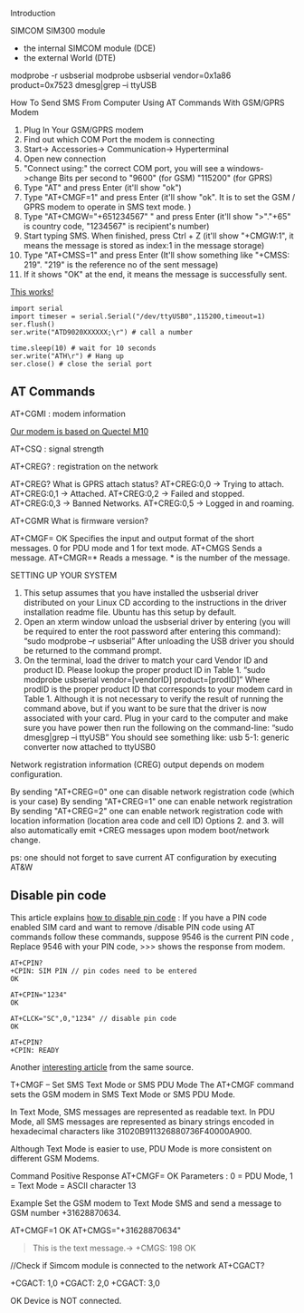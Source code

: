 Introduction

SIMCOM SIM300 module

 - the internal SIMCOM module (DCE)
 - the external World (DTE)

modprobe -r usbserial
modprobe usbserial vendor=0x1a86 product=0x7523
dmesg|grep –i ttyUSB

How To Send SMS From Computer Using AT Commands With GSM/GPRS Modem

1. Plug In Your GSM/GPRS modem
2. Find out which COM Port the modem is connecting 
3. Start-> Accessories-> Communication-> Hyperterminal
4. Open new connection
5. "Connect using:" the correct COM port, you will see a
windows->change Bits per second to "9600" (for GSM) "115200" (for GPRS) 
6. Type "AT" and press Enter (it'll show "ok")
7. Type "AT+CMGF=1" and press Enter (it'll show "ok". It is to set the GSM / GPRS modem to operate in SMS text mode. )
8. Type "AT+CMGW="+651234567" " and press Enter (it'll show ">"."+65" is country code, "1234567" is recipient's number) 
9. Start typing SMS. When finished, press Ctrl + Z (it'll show "+CMGW:1", it means the message is stored as index:1 in the message storage) 
10. Type "AT+CMSS=1" and press Enter (It'll show something like "+CMSS: 219". "219" is the reference no of the sent message) 
11. If it shows "OK" at the end, it means the message is successfully sent.



[This works!](https://elementztechblog.wordpress.com/2014/08/18/interfacing-sim900a-gsm-modem-with-raspberrypi/)


    import serial
    import timeser = serial.Serial("/dev/ttyUSB0",115200,timeout=1) 
    ser.flush()
    ser.write("ATD9020XXXXXX;\r") # call a number
    
    time.sleep(10) # wait for 10 seconds
    ser.write("ATH\r") # Hang up
    ser.close() # close the serial port




AT Commands
----------

AT+CGMI : modem information

[Our modem is based on Quectel M10](http://www.quectel.com/UploadFile/Product/Quectel_M10_GSM_Specification_V3.0.pdf)

AT+CSQ : signal strength

AT+CREG? : registration on the network

AT+CREG?	What is GPRS attach status?	
AT+CREG:0,0 -> Trying to attach.
AT+CREG:0,1 -> Attached.
AT+CREG:0,2 -> Failed and stopped.
AT+CREG:0,3 -> Banned Networks.
AT+CREG:0,5 -> Logged in and roaming.


AT+CGMR	What is firmware version?



AT+CMGF=	OK	Specifies the input and output format of the short messages. 0 for PDU mode and 1 for text mode.
AT+CMGS	 	Sends a message.
AT+CMGR=*	 	Reads a message. * is the number of the message.



SETTING UP YOUR SYSTEM
1. This setup assumes that you have installed the usbserial driver distributed on your
Linux CD according to the instructions in the driver installation readme file. Ubuntu
has this setup by default.
2. Open an xterm window unload the usbserial driver by entering (you will be required
to enter the root password after entering this command):
“sudo modprobe –r usbserial”
After unloading the USB driver you should be returned to the command prompt.
3. On the terminal, load the driver to match your card Vendor ID and product ID.
Please lookup the proper product ID in Table 1.
“sudo modprobe usbserial vendor=[vendorID] product=[prodID]”
Where prodID is the proper product ID that corresponds to your modem card in
Table 1. Although it is not necessary to verify the result of running the command
above, but if you want to be sure that the driver is now associated with your card.
Plug in your card to the computer and make sure you have power then run the
following on the command-line:
“sudo dmesg|grep –i ttyUSB”
You should see something like:
usb 5-1: generic converter now attached to ttyUSB0



Network registration information (CREG) output depends on modem configuration.

By sending "AT+CREG=0" one can disable network registration code (which is your case)
By sending "AT+CREG=1" one can enable network registration
By sending "AT+CREG=2" one can enable network registration code with
location information (location area code and cell ID)
Options 2. and 3. will also automatically emit +CREG messages upon modem boot/network change.


ps: one should not forget to save current AT configuration by executing AT&W

Disable pin code
----------------

This article explains [how to disable pin code](http://dostmuhammad.com/blog/disable-pin-code-using-gsm-modem-at-commands/) :
If you have a PIN code enabled SIM card and want to remove /disable PIN code using AT commands follow these commands,
suppose 9546 is the current PIN code , Replace 9546 with your PIN code, >>> shows the response from modem.


    AT+CPIN?
    +CPIN: SIM PIN // pin codes need to be entered
    OK
     
    AT+CPIN="1234"
    OK
     
    AT+CLCK="SC",0,"1234" // disable pin code
    OK
     
    AT+CPIN? 
    +CPIN: READY

Another [interesting article](http://dostmuhammad.com/blog/gsm-modemmodule-not-responding-to-at-commands-after-firmware-upgrade/) from the same source.



T+CMGF – Set SMS Text Mode or SMS PDU Mode
The AT+CMGF command sets the GSM modem in SMS Text Mode or SMS PDU Mode.

In Text Mode, SMS messages are represented as readable text. In PDU Mode, all SMS messages are represented as binary strings encoded in hexadecimal characters like 31020B911326880736F40000A900.

Although Text Mode is easier to use, PDU Mode is more consistent on different GSM Modems.

Command	Positive Response
AT+CMGF=<mode><CR>	OK
Parameters
<mode>: 0 = PDU Mode, 1 = Text Mode
<CR> = ASCII character 13

Example
Set the GSM modem to Text Mode SMS and send a message to GSM number +31628870634.

AT+CMGF=1
OK
AT+CMGS="+31628870634"
> This is the text message.→
+CMGS: 198
OK




//Check if Simcom module is connected to the network
AT+CGACT?

+CGACT: 1,0
+CGACT: 2,0
+CGACT: 3,0

OK
Device is NOT connected.